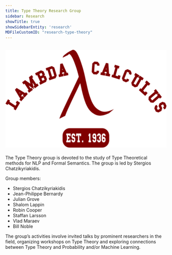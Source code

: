 ```yaml
---
title: Type Theory Research Group 
sidebar: Research
showTitle: true
showSidebarEntity: 'research'
MDFileCustomID: "research-type-theory"
---
```

![LAMBDA-CALCULUS](./pics/LAMBDA-CALCULUS-EST.-1936.png)
---

The Type Theory group is devoted to the study of Type Theoretical methods for NLP and Formal Semantics. The group is led by Stergios Chatzikyriakidis.

Group members:

-	Stergios Chatzikyriakidis
-	Jean-Philippe Bernardy
- Julian Grove
- Shalom Lappin
-	Robin Cooper
-	Staffan Larsson
-	Vlad Maraev 
-	Bill Noble

The group’s activities involve invited talks by prominent researchers in the field, organizing workshops on Type Theory and exploring connections between Type Theory and Probability and/or Machine Learning. 



